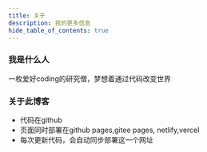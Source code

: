 ```yaml
---
title: 关于
description: 我的更多信息
hide_table_of_contents: true
---
```


### 我是什么人

一枚爱好coding的研究僧，梦想着通过代码改变世界

### 关于此博客
- 代码在github
- 页面同时部署在github pages,gitee pages, netlify,vercel
- 每次更新代码，会自动同步部署这一个网址
